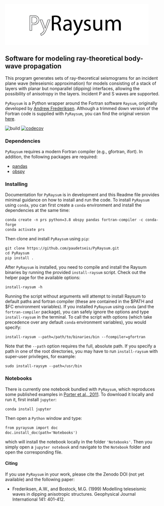 ![](./pyraysum/examples/picture/PyRaysum_logo.png)
## Software for modeling ray-theoretical body-wave propagation

This program generates sets of ray-theoretical seismograms for an
incident plane wave (teleseismic approximation) for models consisting
of a stack of layers with planar but nonparallel (dipping) interfaces,
allowing the possibility of anisotropy in the layers. Incident P and S
waves are supported.

`PyRaysum` is a Python wrapper around the Fortran software `Raysum`, originally developed by [Andrew Frederiksen](https://umanitoba.ca/faculties/environment/departments/geo_sciences/research_facilities/AndrewFrederiksen.html). Although a trimmed down version of the Fortran code is supplied with `PyRaysum`, you can find the original version [here](https://home.cc.umanitoba.ca/~frederik/Software/).

![build](https://github.com/paudetseis/PyRaysum/.github/workflows/deploy.yml/badge.svg)
[![codecov](https://codecov.io/gh/paudetseis/PyRaysum/branch/main/graph/badge.svg?token=59F1SWLM9Q)](https://codecov.io/gh/paudetseis/PyRaysum)

### Dependencies

`PyRaysum` requires a modern Fortran compiler (e.g., gfortran, ifort). In addition, the following packages are required:

- [pandas](https://pandas.pydata.org)
- [obspy](https://docs.obspy.org)

### Installing

Documentation for `PyRaysum` is in development and this Readme file provides minimal guidance on how to install and run the code. To install `PyRaysum` using `conda`, you can first create a `conda` environment and install the dependencies at the same time:

```
conda create -n prs python=3.8 obspy pandas fortran-compiler -c conda-forge
conda activate prs
```

Then clone and install `PyRaysum` using `pip`:

```
git clone https://github.com/paudetseis/PyRaysum.git
cd PyRaysum
pip install .
```

After `PyRaysum` is installed, you need to compile and install the Raysum binaries by running the provided `install-raysum` script. Check out the helper page for the available options:

```
install-raysum -h
```

Running the script without arguments will attempt to install Raysum to default paths and fortran compiler (these are contained in the $PATH and $FC environment variables). If you installed `PyRaysum` using `conda` (and the `fortran-compiler` package), you can safely ignore the options and type `install-raysum` in the terminal. To call the script with options (which take precedence over any default `conda` environment variables), you would specify:

```
install-raysum --path=/path/to/binaries/bin --fcompiler=gfortran
```

Note that the `--path` option requires the full, absolute path. If you specify a path in one of the root directories, you may have to run `install-raysum` with super-user privileges, for example:

```
sudo install-raysym --path=/usr/bin
```

### Notebooks

There is currently one notebook bundled with `PyRaysum`, which reproduces some published examples in [Porter et al., 2011](https://doi.org/10.1130/L126.1). To download it locally and run it, first install `jupyter`:

```
conda install jupyter
```

Then open a `Python` window and type:

```
from pyraysum import doc
doc.install_doc(path='Notebooks')
```

which will install the notebook locally in the folder `'Notebooks'`. Then you simply open a `jupyter notebook` and navigate to the `Notebook` folder and open the corresponding file. 

#### Citing

If you use `PyRaysum` in your work, please cite the Zenodo DOI (not yet available) and the following paper:

- Frederiksen, A.W., and Bostock, M.G. (1999) Modelling teleseismic waves in dipping anisotropic structures. Geophysical Journal International 141: 401-412.
  

